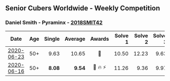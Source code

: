 ## Senior Cubers Worldwide - Weekly Competition
### Daniel Smith - Pyraminx - [2018SMIT42](https://www.worldcubeassociation.org/persons/2018SMIT42?event=pyram)

| Date | Age | Single | Average | Awards | Solve 1 | Solve 2 | Solve 3 | Solve 4 | Solve 5 | Video |
| :--: | :--: | --: | --: | :--: | --: | --: | --: | --: | --: | :-- |
| [2020-06-23](../../results/pyram/2020-06-23.md) | 50+ | 9.63 | 10.65 | 🥈 | 10.50 | 12.23 | 9.63 | 11.49 | 9.96 | [Link](https://www.facebook.com/events/1618516681636159/permalink/1624493677705126/) |
| [2020-06-16](../../results/pyram/2020-06-16.md) | 50+ | **8.08** | **9.54** | 🥉 🔥 ⚡ | 11.26 | 9.36 | 9.97 | 9.30 | **8.08** | [Link](https://www.facebook.com/events/296087658445428/permalink/301316697922524/) |


<!-- Global site tag (gtag.js) - Google Analytics -->
<script async src="https://www.googletagmanager.com/gtag/js?id=UA-86348435-3"></script>
<script>window.dataLayer = window.dataLayer || []; function gtag() {dataLayer.push(arguments);} gtag('js', new Date()); gtag('config', 'UA-86348435-3');</script>
